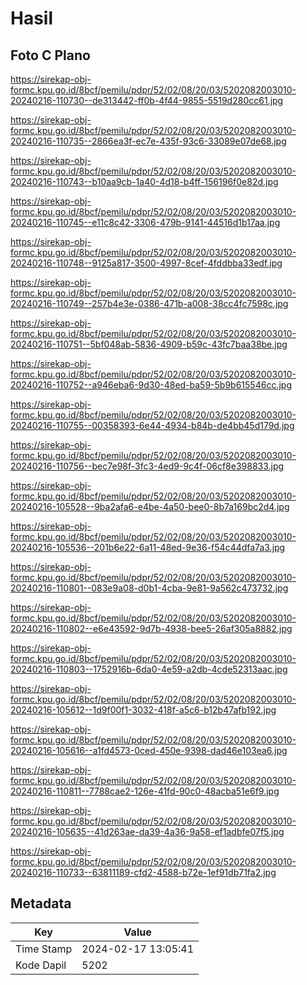# Hasil

## Foto C Plano

https://sirekap-obj-formc.kpu.go.id/8bcf/pemilu/pdpr/52/02/08/20/03/5202082003010-20240216-110730--de313442-ff0b-4f44-9855-5519d280cc61.jpg

https://sirekap-obj-formc.kpu.go.id/8bcf/pemilu/pdpr/52/02/08/20/03/5202082003010-20240216-110735--2866ea3f-ec7e-435f-93c6-33089e07de68.jpg

https://sirekap-obj-formc.kpu.go.id/8bcf/pemilu/pdpr/52/02/08/20/03/5202082003010-20240216-110743--b10aa9cb-1a40-4d18-b4ff-156196f0e82d.jpg

https://sirekap-obj-formc.kpu.go.id/8bcf/pemilu/pdpr/52/02/08/20/03/5202082003010-20240216-110745--e11c8c42-3306-479b-9141-44516d1b17aa.jpg

https://sirekap-obj-formc.kpu.go.id/8bcf/pemilu/pdpr/52/02/08/20/03/5202082003010-20240216-110748--9125a817-3500-4997-8cef-4fddbba33edf.jpg

https://sirekap-obj-formc.kpu.go.id/8bcf/pemilu/pdpr/52/02/08/20/03/5202082003010-20240216-110749--257b4e3e-0386-471b-a008-38cc4fc7598c.jpg

https://sirekap-obj-formc.kpu.go.id/8bcf/pemilu/pdpr/52/02/08/20/03/5202082003010-20240216-110751--5bf048ab-5836-4909-b59c-43fc7baa38be.jpg

https://sirekap-obj-formc.kpu.go.id/8bcf/pemilu/pdpr/52/02/08/20/03/5202082003010-20240216-110752--a946eba6-9d30-48ed-ba59-5b9b615546cc.jpg

https://sirekap-obj-formc.kpu.go.id/8bcf/pemilu/pdpr/52/02/08/20/03/5202082003010-20240216-110755--00358393-6e44-4934-b84b-de4bb45d179d.jpg

https://sirekap-obj-formc.kpu.go.id/8bcf/pemilu/pdpr/52/02/08/20/03/5202082003010-20240216-110756--bec7e98f-3fc3-4ed9-9c4f-06cf8e398833.jpg

https://sirekap-obj-formc.kpu.go.id/8bcf/pemilu/pdpr/52/02/08/20/03/5202082003010-20240216-105528--9ba2afa6-e4be-4a50-bee0-8b7a169bc2d4.jpg

https://sirekap-obj-formc.kpu.go.id/8bcf/pemilu/pdpr/52/02/08/20/03/5202082003010-20240216-105536--201b6e22-6a11-48ed-9e36-f54c44dfa7a3.jpg

https://sirekap-obj-formc.kpu.go.id/8bcf/pemilu/pdpr/52/02/08/20/03/5202082003010-20240216-110801--083e9a08-d0b1-4cba-9e81-9a562c473732.jpg

https://sirekap-obj-formc.kpu.go.id/8bcf/pemilu/pdpr/52/02/08/20/03/5202082003010-20240216-110802--e6e43592-9d7b-4938-bee5-26af305a8882.jpg

https://sirekap-obj-formc.kpu.go.id/8bcf/pemilu/pdpr/52/02/08/20/03/5202082003010-20240216-110803--1752916b-6da0-4e59-a2db-4cde52313aac.jpg

https://sirekap-obj-formc.kpu.go.id/8bcf/pemilu/pdpr/52/02/08/20/03/5202082003010-20240216-105612--1d9f00f1-3032-418f-a5c6-b12b47afb192.jpg

https://sirekap-obj-formc.kpu.go.id/8bcf/pemilu/pdpr/52/02/08/20/03/5202082003010-20240216-105616--a1fd4573-0ced-450e-9398-dad46e103ea6.jpg

https://sirekap-obj-formc.kpu.go.id/8bcf/pemilu/pdpr/52/02/08/20/03/5202082003010-20240216-110811--7788cae2-126e-41fd-90c0-48acba51e6f9.jpg

https://sirekap-obj-formc.kpu.go.id/8bcf/pemilu/pdpr/52/02/08/20/03/5202082003010-20240216-105635--41d263ae-da39-4a36-9a58-ef1adbfe07f5.jpg

https://sirekap-obj-formc.kpu.go.id/8bcf/pemilu/pdpr/52/02/08/20/03/5202082003010-20240216-110733--63811189-cfd2-4588-b72e-1ef91db71fa2.jpg


## Metadata

| Key        | Value               |
| ---------- | ------------------- |
| Time Stamp | 2024-02-17 13:05:41 |
| Kode Dapil | 5202                |



